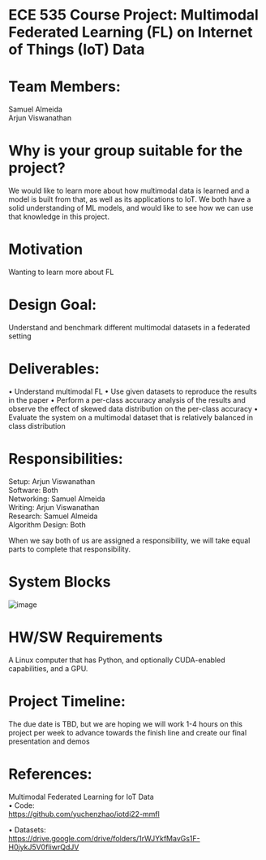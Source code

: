 # ECE 535 Course Project: Multimodal Federated Learning (FL) on Internet of Things (IoT) Data

# Team Members: 
Samuel Almeida \
Arjun Viswanathan

# Why is your group suitable for the project?
We would like to learn more about how multimodal data is learned and a model is built from that, as well as its applications to IoT. We both have a solid understanding of ML models, and would like to see how we can use that knowledge in this project. 

# Motivation
Wanting to learn more about FL

# Design Goal: 
Understand and benchmark different multimodal datasets in a federated setting

# Deliverables: 
• Understand multimodal FL 
• Use given datasets to reproduce the results in the paper
• Perform a per-class accuracy analysis of the results and observe the effect of skewed data distribution on the per-class accuracy
• Evaluate the system on a multimodal dataset that is relatively balanced in class distribution

# Responsibilities:
Setup: Arjun Viswanathan \
Software: Both \
Networking: Samuel Almeida \
Writing: Arjun Viswanathan \
Research: Samuel Almeida \
Algorithm Design: Both 

When we say both of us are assigned a responsibility, we will take equal parts to complete that responsibility. 

# System Blocks
![image](https://github.com/Samalmeida1028/ECE-535-SLAM/assets/41523488/a80b7a77-f9e9-41c9-b5b6-2a8df140d1a7)

# HW/SW Requirements
A Linux computer that has Python, and optionally CUDA-enabled capabilities, and a GPU.

# Project Timeline: 
The due date is TBD, but we are hoping we will work 1-4 hours on this project per week to advance towards the finish line and create our final presentation and demos

# References:
Multimodal Federated Learning for IoT Data \
• Code: \
      https://github.com/yuchenzhao/iotdi22-mmfl

• Datasets: \
      https://drive.google.com/drive/folders/1rWJYkfMavGs1F-H0jykJ5V0fIiwrQdJV
